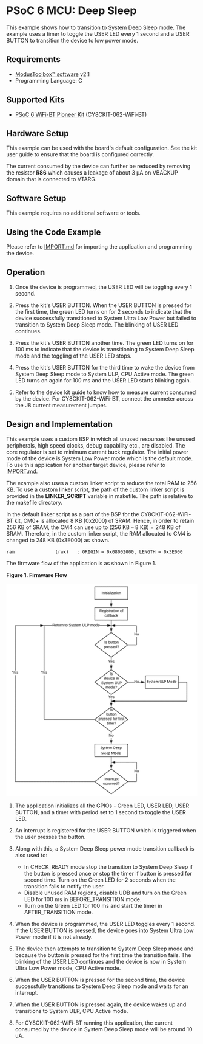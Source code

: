 # PSoC 6 MCU: Deep Sleep

This example shows how to transition to System Deep Sleep mode. The example uses a timer to toggle the USER LED every 1 second and a USER BUTTON to transition the device to low power mode.

## Requirements

- [ModusToolbox™ software](https://www.cypress.com/products/modustoolbox-software-environment) v2.1
- Programming Language: C

## Supported Kits

- [PSoC 6 WiFi-BT Pioneer Kit](https://www.cypress.com/CY8CKIT-062-WiFi-BT) (CY8CKIT-062-WiFi-BT)

## Hardware Setup

This example can be used with the board's default configuration. See the kit user guide to ensure that the board is configured correctly.

The current consumed by the device can further be reduced by removing the resistor **R86** which causes a leakage of about 3 μA on VBACKUP domain that is connected to VTARG.

## Software Setup

This example requires no additional software or tools.

## Using the Code Example

Please refer to [IMPORT.md](IMPORT.md) for importing the application and programming the device.

## Operation

1. Once the device is programmed, the USER LED will be toggling every 1 second.

2. Press the kit's USER BUTTON. When the USER BUTTON is pressed for the first time, the green LED turns on for 2 seconds to indicate that the device successfully transitioned to System Ultra Low Power but failed to transition to System Deep Sleep mode. The blinking of USER LED continues.

3. Press the kit's USER BUTTON another time. The green LED turns on for 100 ms to indicate that the device is transitioning to System Deep Sleep mode and the toggling of the USER LED stops.

4. Press the kit's USER BUTTON for the third time to wake the device from System Deep Sleep mode to System ULP, CPU Active mode. The green LED turns on again for 100 ms and the USER LED starts blinking again.

5. Refer to the device kit guide to know how to measure current consumed by the device. For CY8CKIT-062-WiFi-BT, connect the ammeter across the J8 current measurement jumper. 

## Design and Implementation

This example uses a custom BSP in which all unused resourses like unused peripherals, high speed clocks, debug capability etc., are disabled. The core regulator is set to minimum current buck regulator. The initial power mode of the device is System Low Power mode which is the default mode. To use this application for another target device, please refer to [IMPORT.md](IMPORT.md).

The example also uses a custom linker script to reduce the total RAM to 256 KB. To use a custom linker script, the path of the custom linker script is provided in the **LINKER_SCRIPT** variable in makefile. The path is relative to the makefile directory.

In the default linker script as a part of the BSP for the CY8CKIT-062-WiFi-BT kit, CM0+ is allocated  8  KB  (0x2000)  of  SRAM.  Hence,  in  order  to  retain  256  KB  of  SRAM,  the CM4 can use up to (256 KB – 8 KB) = 248 KB of SRAM. Therefore,  in  the  custom  linker  script,  the  RAM  allocated  to CM4 is changed to 248 KB (0x3E000) as shown.

```
ram               (rwx)   : ORIGIN = 0x08002000, LENGTH = 0x3E000
```

The firmware flow of the application is as shown in Figure 1.

**Figure 1. Firmware Flow**

![Figure 1](images/flowchart.png)

1. The application initializes all the GPIOs - Green LED, USER LED, USER BUTTON, and a timer with period set to 1 second to toggle the USER LED.

2. An interrupt is registered for the USER BUTTON which is triggered when the user presses the button.

3. Along with this, a System Deep Sleep power mode transition callback is also used to:
    * In CHECK_READY mode stop the transition to System Deep Sleep if the button is pressed once or stop the timer if button is pressed for second time. Turn on the Green LED for 2 seconds when the transition fails to notify the user.
    * Disable unused RAM regions, disable UDB and turn on the Green LED for 100 ms in BEFORE_TRANSITION mode.
    * Turn on the Green LED for 100 ms and start the timer in AFTER_TRANSITION mode.

4. When the device is programmed, the USER LED toggles every 1 second. If the USER BUTTON is pressed, the device goes into System Ultra Low Power mode if it is not already.

5. The device then attempts to transition to System Deep Sleep mode and because the button is pressed for the first time the transition fails. The blinking of the USER LED continues and the device is now in System Ultra Low Power mode, CPU Active mode.

6. When the USER BUTTON is pressed for the second time, the device successfully transitions to System Deep Sleep mode and waits for an interrupt.

7. When the USER BUTTON is pressed again, the device wakes up and transitions to System ULP, CPU Active mode.

8. For CY8CKIT-062-WiFi-BT running this application, the current consumed by the device in System Deep Sleep mode will be around 10 uA.


